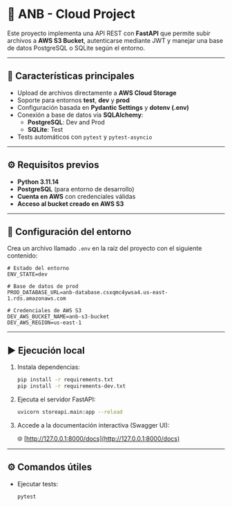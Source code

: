 # 🏀 ANB - Cloud Project

Este proyecto implementa una API REST con **FastAPI** que permite subir archivos a **AWS S3 Bucket**, autenticarse mediante JWT y manejar una base de datos PostgreSQL o SQLite según el entorno.

---

## 🚀 Características principales

* Upload de archivos directamente a **AWS Cloud Storage**
* Soporte para entornos **test**, **dev** y **prod**
* Configuración basada en **Pydantic Settings** y **dotenv (.env)**
* Conexión a base de datos vía **SQLAlchemy**:
  * **PostgreSQL**: Dev and Prod
  * **SQLite**: Test
* Tests automáticos con `pytest` y `pytest-asyncio`

---

## ⚙️ Requisitos previos

* **Python 3.11.14**
* **PostgreSQL** (para entorno de desarrollo)
* **Cuenta en AWS** con credenciales válidas
* **Acceso al bucket creado en AWS S3**

---

## 🧩 Configuración del entorno

Crea un archivo llamado `.env` en la raíz del proyecto con el siguiente contenido:

```dotenv
# Estado del entorno
ENV_STATE=dev

# Base de datos de prod 
PROD_DATABASE_URL=anb-database.csxqmc4ywsa4.us-east-1.rds.amazonaws.com

# Credenciales de AWS S3
DEV_AWS_BUCKET_NAME=anb-s3-bucket
DEV_AWS_REGION=us-east-1
```

---

## ▶️ Ejecución local

1. Instala dependencias:

   ```bash
   pip install -r requirements.txt
   pip install -r requirements-dev.txt
   ```

2. Ejecuta el servidor FastAPI:

   ```bash
   uvicorn storeapi.main:app --reload
   ```

3. Accede a la documentación interactiva (Swagger UI):

   🌐  [http://127.0.0.1:8000/docs](http://127.0.0.1:8000/docs)

---

## ⚙️ Comandos útiles

* Ejecutar tests:

  ```bash
  pytest
  ```

